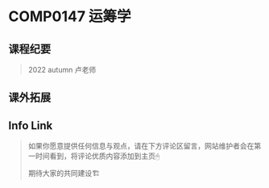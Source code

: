 
# COMP0147 运筹学

## 课程纪要
>2022 autumn 卢老师
> 
> 
> 
## 课外拓展

## Info Link


> 如果你愿意提供任何信息与观点，请在下方评论区留言，网站维护者会在第一时间看到，将评论优质内容添加到主页🖱
>
> 期待大家的共同建设🏗
